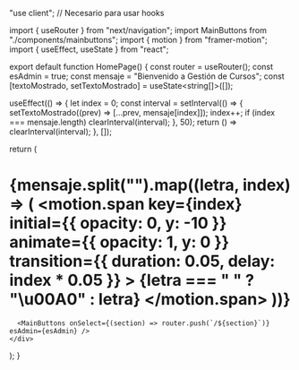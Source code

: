 "use client"; // Necesario para usar hooks

import { useRouter } from "next/navigation";
import MainButtons from "./components/mainbuttons";
import { motion } from "framer-motion";
import { useEffect, useState } from "react";

export default function HomePage() {
  const router = useRouter();
  const esAdmin = true;
  const mensaje = "Bienvenido a Gestión de Cursos";
  const [textoMostrado, setTextoMostrado] = useState<string[]>([]);

  useEffect(() => {
    let index = 0;
    const interval = setInterval(() => {
      setTextoMostrado((prev) => [...prev, mensaje[index]]);
      index++;
      if (index === mensaje.length) clearInterval(interval);
    }, 50);
    return () => clearInterval(interval);
  }, []);

  return (
    <div className="flex flex-col items-center justify-center min-h-screen bg-gray-100 p-4">
      <h1 className="text-3xl font-bold text-[#990000] mb-6 flex space-x-1">
        {mensaje.split("").map((letra, index) => (
          <motion.span
            key={index}
            initial={{ opacity: 0, y: -10 }}
            animate={{ opacity: 1, y: 0 }}
            transition={{ duration: 0.05, delay: index * 0.05 }}
          >
            {letra === " " ? "\u00A0" : letra}
          </motion.span>
        ))}
      </h1>

      <MainButtons onSelect={(section) => router.push(`/${section}`)} esAdmin={esAdmin} />
    </div>
  );
}